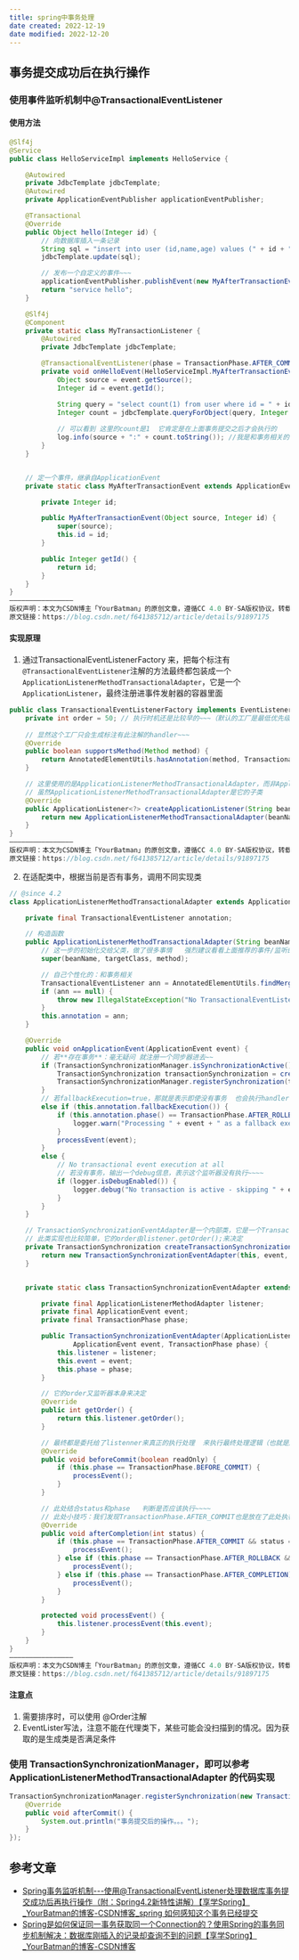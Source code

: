 ```yaml
---
title: spring中事务处理
date created: 2022-12-19
date modified: 2022-12-20
---
```


## 事务提交成功后在执行操作

### 使用事件监听机制中@TransactionalEventListener

#### 使用方法

```java
@Slf4j
@Service
public class HelloServiceImpl implements HelloService {

    @Autowired
    private JdbcTemplate jdbcTemplate;
    @Autowired
    private ApplicationEventPublisher applicationEventPublisher;

    @Transactional
    @Override
    public Object hello(Integer id) {
        // 向数据库插入一条记录
        String sql = "insert into user (id,name,age) values (" + id + ",'fsx',21)";
        jdbcTemplate.update(sql);

        // 发布一个自定义的事件~~~
        applicationEventPublisher.publishEvent(new MyAfterTransactionEvent("我是和事务相关的事件，请事务提交后执行我~~~", id));
        return "service hello";
    }

    @Slf4j
    @Component
    private static class MyTransactionListener {
        @Autowired
        private JdbcTemplate jdbcTemplate;

        @TransactionalEventListener(phase = TransactionPhase.AFTER_COMMIT)
        private void onHelloEvent(HelloServiceImpl.MyAfterTransactionEvent event) {
            Object source = event.getSource();
            Integer id = event.getId();

            String query = "select count(1) from user where id = " + id;
            Integer count = jdbcTemplate.queryForObject(query, Integer.class);
            
            // 可以看到 这里的count是1  它肯定是在上面事务提交之后才会执行的
            log.info(source + ":" + count.toString()); //我是和事务相关的事件，请事务提交后执行我~~~:1
        }
    }


    // 定一个事件，继承自ApplicationEvent 
    private static class MyAfterTransactionEvent extends ApplicationEvent {

        private Integer id;

        public MyAfterTransactionEvent(Object source, Integer id) {
            super(source);
            this.id = id;
        }

        public Integer getId() {
            return id;
        }
    }
}
————————————————
版权声明：本文为CSDN博主「YourBatman」的原创文章，遵循CC 4.0 BY-SA版权协议，转载请附上原文出处链接及本声明。
原文链接：https://blog.csdn.net/f641385712/article/details/91897175
```

#### 实现原理

1. 通过TransactionalEventListenerFactory 来，把每个标注有`@TransactionalEventListener`注解的方法最终都包装成一个`ApplicationListenerMethodTransactionalAdapter`，它是一个`ApplicationListener`，最终注册进事件发射器的容器里面

```java
public class TransactionalEventListenerFactory implements EventListenerFactory, Ordered {
	private int order = 50; // 执行时机还是比较早的~~~（默认的工厂是最低优先级）
	
	// 显然这个工厂只会生成标注有此注解的handler~~~
	@Override
	public boolean supportsMethod(Method method) {
		return AnnotatedElementUtils.hasAnnotation(method, TransactionalEventListener.class);
	}

	// 这里使用的是ApplicationListenerMethodTransactionalAdapter，而非ApplicationListenerMethodAdapter
	// 虽然ApplicationListenerMethodTransactionalAdapter是它的子类
	@Override
	public ApplicationListener<?> createApplicationListener(String beanName, Class<?> type, Method method) {
		return new ApplicationListenerMethodTransactionalAdapter(beanName, type, method);
	}
}
————————————————
版权声明：本文为CSDN博主「YourBatman」的原创文章，遵循CC 4.0 BY-SA版权协议，转载请附上原文出处链接及本声明。
原文链接：https://blog.csdn.net/f641385712/article/details/91897175
```

2. 在适配类中，根据当前是否有事务，调用不同实现类

```java
// @since 4.2
class ApplicationListenerMethodTransactionalAdapter extends ApplicationListenerMethodAdapter {

	private final TransactionalEventListener annotation;

	// 构造函数
	public ApplicationListenerMethodTransactionalAdapter(String beanName, Class<?> targetClass, Method method) {
		// 这一步的初始化交给父类，做了很多事情   强烈建议看看上面推荐的事件/监听的博文
		super(beanName, targetClass, method);

		// 自己个性化的：和事务相关
		TransactionalEventListener ann = AnnotatedElementUtils.findMergedAnnotation(method, TransactionalEventListener.class);
		if (ann == null) {
			throw new IllegalStateException("No TransactionalEventListener annotation found on method: " + method);
		}
		this.annotation = ann;
	}

	@Override
	public void onApplicationEvent(ApplicationEvent event) {
		// 若**存在事务**：毫无疑问 就注册一个同步器进去~~
		if (TransactionSynchronizationManager.isSynchronizationActive()) {
			TransactionSynchronization transactionSynchronization = createTransactionSynchronization(event);
			TransactionSynchronizationManager.registerSynchronization(transactionSynchronization);
		}
		// 若fallbackExecution=true，那就是表示即使没有事务  也会执行handler
		else if (this.annotation.fallbackExecution()) {
			if (this.annotation.phase() == TransactionPhase.AFTER_ROLLBACK && logger.isWarnEnabled()) {
				logger.warn("Processing " + event + " as a fallback execution on AFTER_ROLLBACK phase");
			}
			processEvent(event);
		}
		else {
			// No transactional event execution at all
			// 若没有事务，输出一个debug信息，表示这个监听器没有执行~~~~
			if (logger.isDebugEnabled()) {
				logger.debug("No transaction is active - skipping " + event);
			}
		}
	}

	// TransactionSynchronizationEventAdapter是一个内部类，它是一个TransactionSynchronization同步器
	// 此类实现也比较简单，它的order由listener.getOrder();来决定
	private TransactionSynchronization createTransactionSynchronization(ApplicationEvent event) {
		return new TransactionSynchronizationEventAdapter(this, event, this.annotation.phase());
	}


	private static class TransactionSynchronizationEventAdapter extends TransactionSynchronizationAdapter {

		private final ApplicationListenerMethodAdapter listener;
		private final ApplicationEvent event;
		private final TransactionPhase phase;

		public TransactionSynchronizationEventAdapter(ApplicationListenerMethodAdapter listener,
				ApplicationEvent event, TransactionPhase phase) {
			this.listener = listener;
			this.event = event;
			this.phase = phase;
		}

		// 它的order又监听器本身来决定  
		@Override
		public int getOrder() {
			return this.listener.getOrder();
		}

		// 最终都是委托给了listenner来真正的执行处理  来执行最终处理逻辑（也就是解析classes、condtion、执行方法体等等）
		@Override
		public void beforeCommit(boolean readOnly) {
			if (this.phase == TransactionPhase.BEFORE_COMMIT) {
				processEvent();
			}
		}

		// 此处结合status和phase   判断是否应该执行~~~~
		// 此处小技巧：我们发现TransactionPhase.AFTER_COMMIT也是放在了此处执行的，只是它结合了status进行判断而已~~~
		@Override
		public void afterCompletion(int status) {
			if (this.phase == TransactionPhase.AFTER_COMMIT && status == STATUS_COMMITTED) {
				processEvent();
			} else if (this.phase == TransactionPhase.AFTER_ROLLBACK && status == STATUS_ROLLED_BACK) {
				processEvent();
			} else if (this.phase == TransactionPhase.AFTER_COMPLETION) {
				processEvent();
			}
		}

		protected void processEvent() {
			this.listener.processEvent(this.event);
		}
	}
}
————————————————
版权声明：本文为CSDN博主「YourBatman」的原创文章，遵循CC 4.0 BY-SA版权协议，转载请附上原文出处链接及本声明。
原文链接：https://blog.csdn.net/f641385712/article/details/91897175
```

#### 注意点

1. 需要排序时，可以使用 @Order注解
2. EventLister写法，注意不能在代理类下，某些可能会没扫描到的情况。因为获取的是生成类是否满足条件

### 使用 TransactionSynchronizationManager，即可以参考ApplicationListenerMethodTransactionalAdapter 的代码实现

```java
TransactionSynchronizationManager.registerSynchronization(new TransactionSynchronizationAdapter() {
    @Override
    public void afterCommit() {
        System.out.println("事务提交后的操作。。。");
    }
});
```

## 参考文章

+ [Spring事务监听机制---使用@TransactionalEventListener处理数据库事务提交成功后再执行操作（附：Spring4.2新特性讲解）【享学Spring】_YourBatman的博客-CSDN博客_spring 如何感知这个事务已经提交](https://fangshixiang.blog.csdn.net/article/details/91897175?spm=1001.2101.3001.6661.1&utm_medium=distribute.pc_relevant_t0.none-task-blog-2%7Edefault%7ECTRLIST%7ERate-1-91897175-blog-126592411.pc_relevant_multi_platform_whitelistv4&depth_1-utm_source=distribute.pc_relevant_t0.none-task-blog-2%7Edefault%7ECTRLIST%7ERate-1-91897175-blog-126592411.pc_relevant_multi_platform_whitelistv4&utm_relevant_index=1)
+ [Spring是如何保证同一事务获取同一个Connection的？使用Spring的事务同步机制解决：数据库刚插入的记录却查询不到的问题【享学Spring】_YourBatman的博客-CSDN博客](https://blog.csdn.net/f641385712/article/details/91538445)

